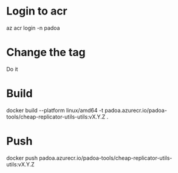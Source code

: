 # Login to acr

az acr login -n padoa

# Change the tag

Do it

# Build

docker build --platform linux/amd64 -t padoa.azurecr.io/padoa-tools/cheap-replicator-utils-utils:vX.Y.Z .

# Push

 docker push padoa.azurecr.io/padoa-tools/cheap-replicator-utils-utils:vX.Y.Z
